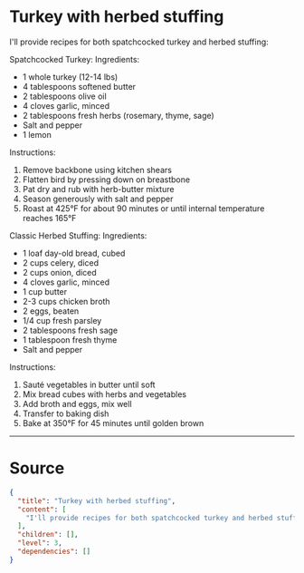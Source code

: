 # Turkey with herbed stuffing

I'll provide recipes for both spatchcocked turkey and herbed stuffing:

Spatchcocked Turkey:
Ingredients:
- 1 whole turkey (12-14 lbs)
- 4 tablespoons softened butter
- 2 tablespoons olive oil
- 4 cloves garlic, minced
- 2 tablespoons fresh herbs (rosemary, thyme, sage)
- Salt and pepper
- 1 lemon

Instructions:
1. Remove backbone using kitchen shears
2. Flatten bird by pressing down on breastbone
3. Pat dry and rub with herb-butter mixture
4. Season generously with salt and pepper
5. Roast at 425°F for about 90 minutes or until internal temperature reaches 165°F

Classic Herbed Stuffing:
Ingredients:
- 1 loaf day-old bread, cubed
- 2 cups celery, diced
- 2 cups onion, diced
- 4 cloves garlic, minced
- 1 cup butter
- 2-3 cups chicken broth
- 2 eggs, beaten
- 1/4 cup fresh parsley
- 2 tablespoons fresh sage
- 1 tablespoon fresh thyme
- Salt and pepper

Instructions:
1. Sauté vegetables in butter until soft
2. Mix bread cubes with herbs and vegetables
3. Add broth and eggs, mix well
4. Transfer to baking dish
5. Bake at 350°F for 45 minutes until golden brown


---
# Source

```json
{
  "title": "Turkey with herbed stuffing",
  "content": [
    "I'll provide recipes for both spatchcocked turkey and herbed stuffing:\n\nSpatchcocked Turkey:\nIngredients:\n- 1 whole turkey (12-14 lbs)\n- 4 tablespoons softened butter\n- 2 tablespoons olive oil\n- 4 cloves garlic, minced\n- 2 tablespoons fresh herbs (rosemary, thyme, sage)\n- Salt and pepper\n- 1 lemon\n\nInstructions:\n1. Remove backbone using kitchen shears\n2. Flatten bird by pressing down on breastbone\n3. Pat dry and rub with herb-butter mixture\n4. Season generously with salt and pepper\n5. Roast at 425°F for about 90 minutes or until internal temperature reaches 165°F\n\nClassic Herbed Stuffing:\nIngredients:\n- 1 loaf day-old bread, cubed\n- 2 cups celery, diced\n- 2 cups onion, diced\n- 4 cloves garlic, minced\n- 1 cup butter\n- 2-3 cups chicken broth\n- 2 eggs, beaten\n- 1/4 cup fresh parsley\n- 2 tablespoons fresh sage\n- 1 tablespoon fresh thyme\n- Salt and pepper\n\nInstructions:\n1. Sauté vegetables in butter until soft\n2. Mix bread cubes with herbs and vegetables\n3. Add broth and eggs, mix well\n4. Transfer to baking dish\n5. Bake at 350°F for 45 minutes until golden brown\n"
  ],
  "children": [],
  "level": 3,
  "dependencies": []
}
```